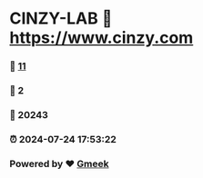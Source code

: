 # CINZY-LAB :link: https://www.cinzy.com 
### :page_facing_up: [11](https://www.cinzy.com/tag.html) 
### :speech_balloon: 2 
### :hibiscus: 20243 
### :alarm_clock: 2024-07-24 17:53:22 
### Powered by :heart: [Gmeek](https://github.com/Meekdai/Gmeek)
